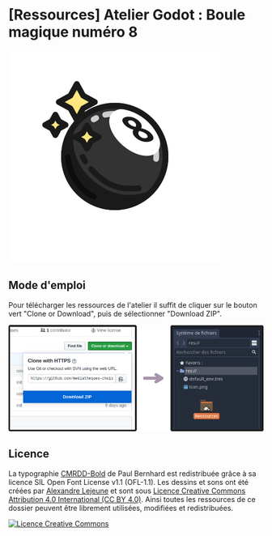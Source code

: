 # [Ressources] Atelier Godot : Boule magique numéro 8

![-image boule magique-](/Ressources/boule-reponse.png)

## Mode d'emploi

Pour télécharger les ressources de l'atelier il suffit de cliquer sur le bouton vert "Clone or Download", puis de sélectionner "Download ZIP".

![-image comment télécharger et utiliser-](comment-telecharger-et-utiliser.png)


## Licence
La typographie [CMRDD-Bold](https://gitlab.com/swrs/cmrdd) de Paul Bernhard est redistribuée grâce à sa licence SIL Open Font License v1.1 (OFL-1.1).
Les dessins et sons ont été créées par [Alexandre Lejeune](https://github.com/darkbeanbbq) et sont sous [Licence Creative Commons Attribution 4.0 International (CC BY 4.0)](https://creativecommons.org/licenses/by/4.0/deed.fr).
Ainsi toutes les ressources de ce dossier peuvent être librement utilisées, modifiées et redistribuées.

<a rel="license" href="http://creativecommons.org/licenses/by/4.0/"><img alt="Licence Creative Commons" style="border-width:0" src="https://i.creativecommons.org/l/by/4.0/88x31.png" /></a>
